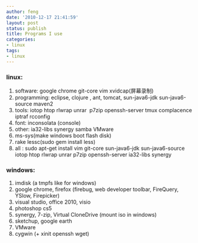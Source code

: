 ```yaml
---
author: feng
date: '2010-12-17 21:41:59'
layout: post
status: publish
title: Programs I use
categories:
- linux
tags:
- linux
---
```


### linux:

1.  software: google chrome git-core vim xvidcap(屏幕录制)
2.  programming: eclipse, clojure , ant, tomcat, sun-java6-jdk
    sun-java6-source maven2
3.  tools: iotop htop rlwrap unrar ﻿﻿ p7zip openssh-server﻿ tmux
    complacence iptraf rcconfig
4.  font: inconsolata (console)﻿﻿﻿
5.  other: ia32-libs synergy samba VMware
6.  ms-sys(make windows boot flash disk)
7.  rake lessc(sudo gem install less)
8.  all : sudo apt-get install vim git-core sun-java6-jdk
    sun-java6-source iotop htop rlwrap unrar p7zip openssh-server
    ia32-libs synergy

### windows:

1.  imdisk (a tmpfs like for windows)
2.  google chrome, firefox (firebug, web developer toolbar,
    FireQuery, YSlow, Firepicker)
3.  visual studio, office 2010, visio
4.  photoshop cs5
5.  synergy, 7-zip, Virtual CloneDrive (mount iso in windows)
6.  sketchup, google earth
7.  VMware
8.  cygwin (+ xinit openssh wget)



